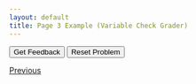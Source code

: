 ```yaml
---
layout: default
title: Page 3 Example (Variable Check Grader)
---
```


<div id="ej1-sortableTrash" class="sortable-code"></div> 
<div id="ej1-sortable" class="sortable-code"></div> 
<div style="clear:both;"></div> 
<p> 
    <input id="ej1-feedbackLink" value="Get Feedback" type="button" /> 
    <input id="ej1-newInstanceLink" value="Reset Problem" type="button" /> 
</p> 
<script type="text/javascript"> 
(function(){
  var initial = "def hola():\n" +
    "	return 123\n" +
    "def hola: #distractor\n" +
    "	return hola #distractor";
  var parsonsPuzzle = new ParsonsWidget({
    "sortableId": "ej1-sortable",
    "max_wrong_lines": 10,
    "grader": ParsonsWidget._graders.LineBasedGrader,
    "exec_limit": 2500,
    "can_indent": true,
    "x_indent": 50,
    "lang": "en",
    "show_feedback": true,
    "trashId": "ej1-sortableTrash"
  });
  parsonsPuzzle.init(initial);
  parsonsPuzzle.shuffleLines();
  $("#ej1-newInstanceLink").click(function(event){ 
      event.preventDefault(); 
      parsonsPuzzle.shuffleLines(); 
  }); 
  $("#ej1-feedbackLink").click(function(event){ 
      event.preventDefault(); 
      console.log(parsonsPuzzle.getFeedback()); 
      
  }); 
})(); 
</script>

[Previous](./example1.html)